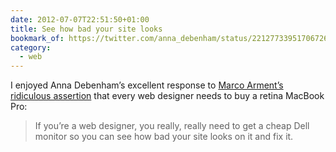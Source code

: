 ```yaml
---
date: 2012-07-07T22:51:50+01:00
title: See how bad your site looks
bookmark_of: https://twitter.com/anna_debenham/status/221277339517067265
category:
  - web
---
```


I enjoyed Anna Debenham’s excellent response to [Marco Arment’s ridiculous assertion][1] that every web designer needs to buy a retina MacBook Pro:

> If you’re a web designer, you really, really need to get a cheap Dell monitor so you can see how bad your site looks on it and fix it.

[1]: https://twitter.com/marcoarment/status/220968507117015040
